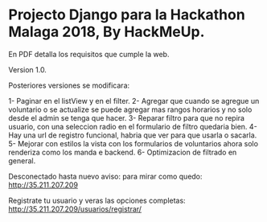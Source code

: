 # Projecto Django para la Hackathon Malaga 2018, By HackMeUp.

En PDF detalla los requisitos que cumple la web.

Version 1.0.

Posteriores versiones se modificara:

1- Paginar en el listView y en el filter.
2- Agregar que cuando se agregue un voluntario o se actualize se puede agregar mas rangos horarios
    y no solo desde el admin se tenga que hacer.
3- Reparar filtro para que no repira usuario, con una seleccion radio en
   el formulario de filtro quedaria bien.
4- Hay una url de registro funcional, habria que ver para que usarla o sacarla.
5- Mejorar con estilos la vista con los formularios de voluntarios ahora solo renderiza
   como los manda e backend.
6- Optimizacion de filtrado en general.


Desconectado hasta nuevo aviso:
para mirar como quedo:
http://35.211.207.209

Registrate tu usuario y veras las opciones completas:
http://35.211.207.209/usuarios/registrar/
